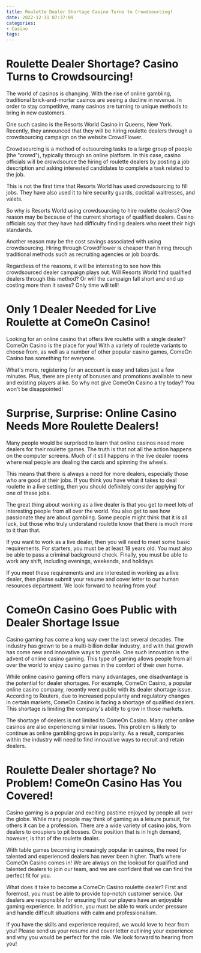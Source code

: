 ```yaml
---
title: Roulette Dealer Shortage Casino Turns to Crowdsourcing!
date: 2022-12-31 07:37:09
categories:
- Casino
tags:
---
```



#  Roulette Dealer Shortage? Casino Turns to Crowdsourcing!

The world of casinos is changing. With the rise of online gambling, traditional brick-and-mortar casinos are seeing a decline in revenue. In order to stay competitive, many casinos are turning to unique methods to bring in new customers.

One such casino is the Resorts World Casino in Queens, New York. Recently, they announced that they will be hiring roulette dealers through a crowdsourcing campaign on the website CrowdFlower.

Crowdsourcing is a method of outsourcing tasks to a large group of people (the "crowd"), typically through an online platform. In this case, casino officials will be crowdsource the hiring of roulette dealers by posting a job description and asking interested candidates to complete a task related to the job.

This is not the first time that Resorts World has used crowdsourcing to fill jobs. They have also used it to hire security guards, cocktail waitresses, and valets.

So why is Resorts World using crowdsourcing to hire roulette dealers? One reason may be because of the current shortage of qualified dealers. Casino officials say that they have had difficulty finding dealers who meet their high standards.

Another reason may be the cost savings associated with using crowdsourcing. Hiring through CrowdFlower is cheaper than hiring through traditional methods such as recruiting agencies or job boards.

Regardless of the reasons, it will be interesting to see how this crowdsourced dealer campaign plays out. Will Resorts World find qualified dealers through this method? Or will the campaign fall short and end up costing more than it saves? Only time will tell!

#  Only 1 Dealer Needed for Live Roulette at ComeOn Casino!

Looking for an online casino that offers live roulette with a single dealer? ComeOn Casino is the place for you! With a variety of roulette variants to choose from, as well as a number of other popular casino games, ComeOn Casino has something for everyone.

What's more, registering for an account is easy and takes just a few minutes. Plus, there are plenty of bonuses and promotions available to new and existing players alike. So why not give ComeOn Casino a try today? You won't be disappointed!

#  Surprise, Surprise: Online Casino Needs More Roulette Dealers!

Many people would be surprised to learn that online casinos need more dealers for their roulette games. The truth is that not all the action happens on the computer screens. Much of it still happens in the live dealer rooms where real people are dealing the cards and spinning the wheels.

This means that there is always a need for more dealers, especially those who are good at their jobs. If you think you have what it takes to deal roulette in a live setting, then you should definitely consider applying for one of these jobs.

The great thing about working as a live dealer is that you get to meet lots of interesting people from all over the world. You also get to see how passionate they are about gambling. Some people might think that it is all luck, but those who truly understand roulette know that there is much more to it than that.

If you want to work as a live dealer, then you will need to meet some basic requirements. For starters, you must be at least 18 years old. You must also be able to pass a criminal background check. Finally, you must be able to work any shift, including evenings, weekends, and holidays.

If you meet these requirements and are interested in working as a live dealer, then please submit your resume and cover letter to our human resources department. We look forward to hearing from you!

#  ComeOn Casino Goes Public with Dealer Shortage Issue

Casino gaming has come a long way over the last several decades. The industry has grown to be a multi-billion dollar industry, and with that growth has come new and innovative ways to gamble. One such innovation is the advent of online casino gaming. This type of gaming allows people from all over the world to enjoy casino games in the comfort of their own home.

While online casino gaming offers many advantages, one disadvantage is the potential for dealer shortages. For example, ComeOn Casino, a popular online casino company, recently went public with its dealer shortage issue. According to Reuters, due to increased popularity and regulatory changes in certain markets, ComeOn Casino is facing a shortage of qualified dealers. This shortage is limiting the company's ability to grow in those markets.

The shortage of dealers is not limited to ComeOn Casino. Many other online casinos are also experiencing similar issues. This problem is likely to continue as online gambling grows in popularity. As a result, companies within the industry will need to find innovative ways to recruit and retain dealers.

#  Roulette Dealer shortage? No Problem! ComeOn Casino Has You Covered!

Casino gaming is a popular and exciting pastime enjoyed by people all over the globe. While many people may think of gaming as a leisure pursuit, for others it can be a profession. There are a wide variety of casino jobs, from dealers to croupiers to pit bosses. One position that is in high demand, however, is that of the roulette dealer.

With table games becoming increasingly popular in casinos, the need for talented and experienced dealers has never been higher. That’s where ComeOn Casino comes in! We are always on the lookout for qualified and talented dealers to join our team, and we are confident that we can find the perfect fit for you.

What does it take to become a ComeOn Casino roulette dealer? First and foremost, you must be able to provide top-notch customer service. Our dealers are responsible for ensuring that our players have an enjoyable gaming experience. In addition, you must be able to work under pressure and handle difficult situations with calm and professionalism.

If you have the skills and experience required, we would love to hear from you! Please send us your resume and cover letter outlining your experience and why you would be perfect for the role. We look forward to hearing from you!